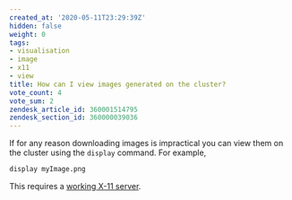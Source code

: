 ```yaml
---
created_at: '2020-05-11T23:29:39Z'
hidden: false
weight: 0
tags:
- visualisation
- image
- x11
- view
title: How can I view images generated on the cluster?
vote_count: 4
vote_sum: 2
zendesk_article_id: 360001514795
zendesk_section_id: 360000039036
---
```


If for any reason downloading images is impractical you can view them on
the cluster using the `display` command. For example,

```sh
display myImage.png
```

This requires a [working X-11
server](../../Scientific_Computing/Terminal_Setup/X11_on_NeSI.md).